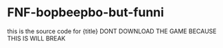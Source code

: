 # FNF-bopbeepbo-but-funni
this is the source code for {title}
DONT DOWNLOAD THE GAME BECAUSE THIS IS WILL BREAK
